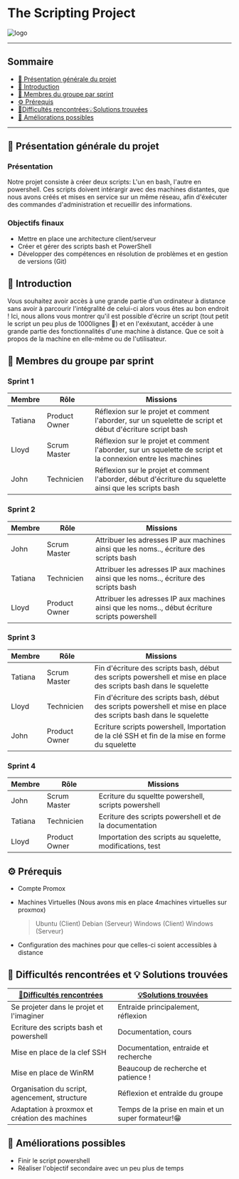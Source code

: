 # The Scripting Project
![logo]()

---

## Sommaire 

- [🎯 Présentation générale du projet](#presentation-du-projet)
- [📜 Introduction](#introduction)
- [👥 Membres du groupe par sprint](#membres-du-groupe-par-sprint)
- [⚙️ Prérequis](#Prérequis)
- [🧗Difficultés rencontrées💡Solutions trouvées](#Difficultés-rencontrées-et-solutions-trouvées)
- [🚀 Améliorations possibles](#ameliorations-possibles)

---

## 🎯 Présentation générale du projet
<span id="presentation-du-projet"></span>

### Présentation

Notre projet consiste à créer deux scripts: L'un en bash, l'autre en powershell.
Ces scripts doivent intérargir avec des machines distantes, que nous avons créés et mises en service sur un même réseau, afin d'éxécuter des commandes d'administration et recueillir des informations.


### Objectifs finaux

- Mettre en place une architecture client/serveur
- Créer et gérer des scripts bash et PowerShell
- Développer des compétences en résolution de problèmes et en gestion de versions (Git)


## 📜 Introduction
<span id="introduction"></span>

Vous souhaitez avoir accès à une grande partie d'un ordinateur à distance sans avoir à parcourir l'intégralité de celui-ci alors vous êtes au bon endroit !
Ici, nous allons vous montrer qu'il est possible d'écrire un script (tout petit le script un peu plus de 1000lignes 🤪) et en l'exéxutant, accéder à une grande partie des fonctionnalités d'une machine à distance. Que ce soit à propos de la machine en elle-même ou de l'utilisateur.

## 👥 Membres du groupe par sprint
<span id="membres-du-groupe-par-sprint"></span>



### Sprint 1

| Membre         | Rôle          | Missions                                                                   |
| -------------- | ------------- | -------------------------------------------------------------------------- |
|   Tatiana      | Product Owner |  Réflexion sur le projet et comment l'aborder, sur un squelette de script et début d'écriture script bash |
|   Lloyd        | Scrum Master  |  Réflexion sur le projet et comment l'aborder, sur un squelette de script et la connexion entre les machines |
|   John         | Technicien    |  Réflexion sur le projet et comment l'aborder, début d'écriture du squelette ainsi que les scripts bash |

### Sprint 2

| Membre         | Rôle          | Missions                                                                        |
| -------------- | ------------- | ------------------------------------------------------------------------------- |
|   John         | Scrum Master  | Attribuer les adresses IP aux machines ainsi que les noms.., écriture des scripts bash  |
|   Tatiana      | Technicien    | Attribuer les adresses IP aux machines ainsi que les noms.., écriture des scripts bash  |
|   Lloyd        | Product Owner | Attribuer les adresses IP aux machines ainsi que les noms.., début écriture scripts powershell |

### Sprint 3

| Membre         | Rôle          | Missions                                                                        |
| -------------- | ------------- | ------------------------------------------------------------------------------- |
|   Tatiana      | Scrum Master  |  Fin d'écriture des scripts bash, début des scripts powershell et mise en place des scripts bash dans le squelette |
|   Lloyd        | Technicien    |  Fin d'écriture des scripts bash, début des scripts powershell et mise en place des scripts bash dans le squelette |
|   John         | Product Owner |  Ecriture scripts powershell, Importation de la clé SSH et fin de la mise en forme du squelette |

### Sprint 4

| Membre         | Rôle          | Missions                                                                        |
| -------------- | ------------- | ------------------------------------------------------------------------------- |
|   John         | Scrum Master  | Ecriture du squeltte powershell, scripts powershell |
|   Tatiana      | Technicien    | Ecriture des scripts powershell et de la documentation |
|   Lloyd        | Product Owner | Importation des scripts au squelette, modifications, test  |

## ⚙️ Prérequis
<span id="Prérequis"></span>

- Compte Promox
- Machines Virtuelles (Nous avons mis en place 4machines virtuelles sur proxmox)
  > Ubuntu (Client)
  > Debian (Serveur)
  > Windows (Client)
  > Windows (Serveur)

- Configuration des machines pour que celles-ci soient accessibles à distance

## 🧗 Difficultés rencontrées et 💡 Solutions trouvées
<span id="Difficultés-rencontrées-et-solutions-trouvées"></span>


|  [🧗Difficultés rencontrées](#difficultes-rencontrees)|[💡Solutions trouvées](#solutions-trouvees)|  
| --------------------------------------- | --------------------------------------- |
| Se projeter dans le projet et l'imaginer| Entraide principalement, réflexion      |
| Ecriture des scripts bash et powershell | Documentation, cours                    |
| Mise en place de la clef SSH            | Documentation, entraide et recherche    |
| Mise en place de WinRM                  |  Beaucoup de recherche et patience !    |
| Organisation du script, agencement, structure | Réflexion et entraîde du groupe |
| Adaptation à proxmox et création des machines | Temps de la prise en main et un super formateur!😁 |

## 🚀 Améliorations possibles
<span id="ameliorations-possibles"></span>

- Finir le script powershell
- Réaliser l'objectif secondaire avec un peu plus de temps
